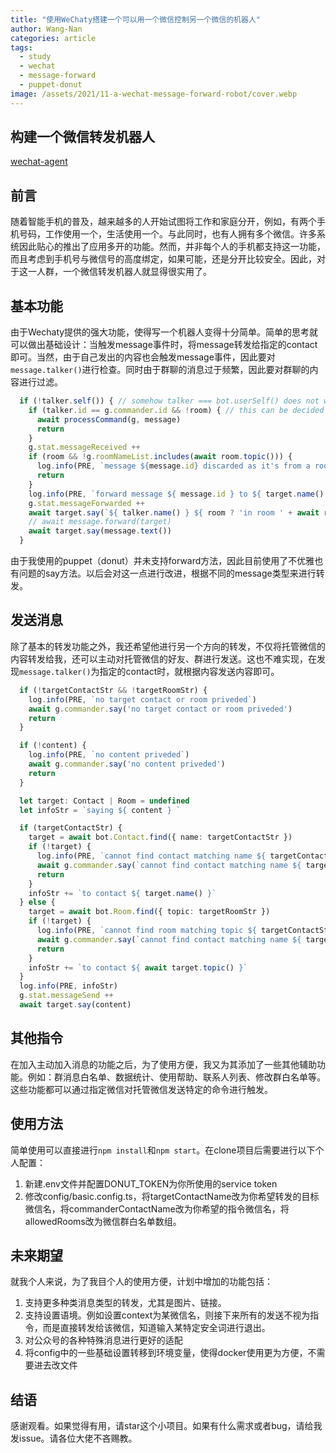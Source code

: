 ```yaml
---
title: "使用WeChaty搭建一个可以用一个微信控制另一个微信的机器人"
author: Wang-Nan
categories: article
tags:
  - study
  - wechat
  - message-forward
  - puppet-donut
image: /assets/2021/11-a-wechat-message-forward-robot/cover.webp
---
```


## 构建一个微信转发机器人

[wechat-agent](https://github.com/hcfw007/wechat-agent)

## 前言

随着智能手机的普及，越来越多的人开始试图将工作和家庭分开，例如，有两个手机号码，工作使用一个，生活使用一个。与此同时，也有人拥有多个微信。许多系统因此贴心的推出了应用多开的功能。然而，并非每个人的手机都支持这一功能，而且考虑到手机号与微信号的高度绑定，如果可能，还是分开比较安全。因此，对于这一人群，一个微信转发机器人就显得很实用了。

## 基本功能

由于Wechaty提供的强大功能，使得写一个机器人变得十分简单。简单的思考就可以做出基础设计：当触发message事件时，将message转发给指定的contact即可。当然，由于自己发出的内容也会触发message事件，因此要对```message.talker()```进行检查。同时由于群聊的消息过于频繁，因此要对群聊的内容进行过滤。

```typescript
  if (!talker.self()) { // somehow talker === bot.userSelf() does not work for this puppet
    if (talker.id == g.commander.id && !room) { // this can be decided with direct object comparison, but to unify all contact deciding process, I use id here too
      await processCommand(g, message)
      return
    }
    g.stat.messageReceived ++
    if (room && !g.roomNameList.includes(await room.topic())) {
      log.info(PRE, `message ${message.id} discarded as it's from a room not in allowed list`)
      return
    }
    log.info(PRE, `forward message ${ message.id } to ${ target.name() }`)
    g.stat.messageForwarded ++
    await target.say(`${ talker.name() } ${ room ? 'in room ' + await room.topic() : '' } said:`)
    // await message.forward(target)
    await target.say(message.text())
  }
```

由于我使用的puppet（donut）并未支持forward方法，因此目前使用了不优雅也有问题的say方法。以后会对这一点进行改进，根据不同的message类型来进行转发。

## 发送消息

除了基本的转发功能之外，我还希望他进行另一个方向的转发，不仅将托管微信的内容转发给我，还可以主动对托管微信的好友、群进行发送。这也不难实现，在发现```message.talker()```为指定的contact时，就根据内容发送内容即可。

```typescript
  if (!targetContactStr && !targetRoomStr) {
    log.info(PRE, `no target contact or room priveded`)
    await g.commander.say('no target contact or room priveded')
    return
  }

  if (!content) {
    log.info(PRE, `no content priveded`)
    await g.commander.say('no content priveded')
    return
  }

  let target: Contact | Room = undefined
  let infoStr = `saying ${ content } `

  if (targetContactStr) {
    target = await bot.Contact.find({ name: targetContactStr })
    if (!target) {
      log.info(PRE, `cannot find contact matching name ${ targetContactStr }`)
      await g.commander.say(`cannot find contact matching name ${ targetContactStr }`)
      return
    }
    infoStr += `to contact ${ target.name() }`
  } else {
    target = await bot.Room.find({ topic: targetRoomStr })
    if (!target) {
      log.info(PRE, `cannot find room matching topic ${ targetContactStr }`)
      await g.commander.say(`cannot find contact matching name ${ targetContactStr }`)
      return
    }
    infoStr += `to contact ${ await target.topic() }`
  }
  log.info(PRE, infoStr)
  g.stat.messageSend ++
  await target.say(content)
```

## 其他指令

在加入主动加入消息的功能之后，为了使用方便，我又为其添加了一些其他辅助功能。例如：群消息白名单、数据统计、使用帮助、联系人列表、修改群白名单等。这些功能都可以通过指定微信对托管微信发送特定的命令进行触发。

## 使用方法

简单使用可以直接进行```npm install```和```npm start```。在clone项目后需要进行以下个人配置：

1. 新建.env文件并配置DONUT_TOKEN为你所使用的service token
2. 修改config/basic.config.ts，将targetContactName改为你希望转发的目标微信名，将commanderContactName改为你希望的指令微信名，将allowedRooms改为微信群白名单数组。

## 未来期望

就我个人来说，为了我目个人的使用方便，计划中增加的功能包括：

1. 支持更多种类消息类型的转发，尤其是图片、链接。
2. 支持设置语境。例如设置context为某微信名，则接下来所有的发送不视为指令，而是直接转发给该微信，知道输入某特定安全词进行退出。
3. 对公众号的各种特殊消息进行更好的适配
4. 将config中的一些基础设置转移到环境变量，使得docker使用更为方便，不需要进去改文件

## 结语

感谢观看。如果觉得有用，请star这个小项目。如果有什么需求或者bug，请给我发issue。请各位大佬不吝赐教。
